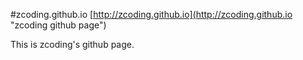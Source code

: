 #zcoding.github.io
[http://zcoding.github.io](http://zcoding.github.io "zcoding github page")

This is zcoding's github page.